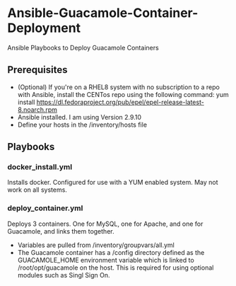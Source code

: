 # Ansible-Guacamole-Container-Deployment
Ansible Playbooks to Deploy Guacamole Containers

## Prerequisites

* (Optional) If you're on a RHEL8 system with no subscription to a repo with Ansible, install the CENTos repo using the following command: yum install https://dl.fedoraproject.org/pub/epel/epel-release-latest-8.noarch.rpm 
* Ansible installed. I am using Version 2.9.10
* Define your hosts in the /inventory/hosts file

## Playbooks

### docker_install.yml 
Installs docker. Configured for use with a YUM enabled system. May not work on all systems. 

### deploy_container.yml 
Deploys 3 containers. One for MySQL, one for Apache, and one for Guacamole, and links them together.
* Variables are pulled from /inventory/groupvars/all.yml
* The Guacamole container has a /config directory defined as the GUACAMOLE_HOME environment variable which is linked to /root/opt/guacamole on the host. This is required for using optional modules such as Singl Sign On. 


